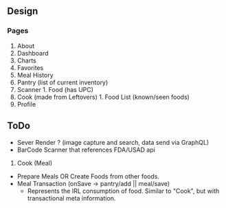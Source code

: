 ## Design

### Pages
1. About
1. Dashboard
  1. Charts
  1. Favorites
  1. Meal History
1. Pantry (list of current inventory)
  1. Scanner
    1. Food (has UPC)
  1. Cook (made from Leftovers)
    1. Food List (known/seen foods)
1. Profile

## ToDo

- Sever Render ? (image capture and search, data send via GraphQL)
- BarCode Scanner that references FDA/USAD api

1. Cook (Meal)
  - Prepare Meals OR Create Foods from other foods.
  - Meal Transaction (onSave -> pantry/add || meal/save)
    - Represents the IRL consumption of food. Similar to "Cook", but with transactional meta information.
